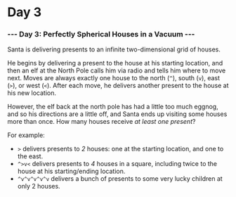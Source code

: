 # Day 3
### --- Day 3: Perfectly Spherical Houses in a Vacuum ---

Santa is delivering presents to an infinite two-dimensional grid of houses.

He begins by delivering a present to the house at his starting location, and then an elf at the North Pole calls him via radio and tells him where to move next. Moves are always exactly one house to the north (`^`), south (`v`), east (`>`), or west (`<`). After each move, he delivers another present to the house at his new location.

However, the elf back at the north pole has had a little too much eggnog, and so his directions are a little off, and Santa ends up visiting some houses more than once. How many houses receive *at least one present*?

For example:

- `>` delivers presents to *2* houses: one at the starting location, and one to the east.
- `^>v<` delivers presents to *4* houses in a square, including twice to the house at his starting/ending location.
- `^v^v^v^v^v` delivers a bunch of presents to some very lucky children at only 2 houses.
